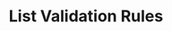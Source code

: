 ---
title: List Validation Rules
type: endpoint
category: 639ba2628407100061f5faac
slug: list-validation-rules
parentDoc: 639ba2658407100061f5fabb
hidden: false
order: 1
---